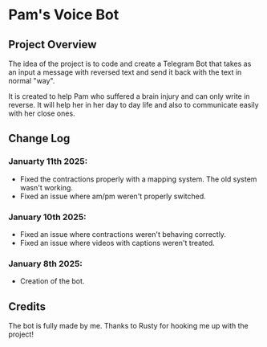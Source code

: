 # Pam's Voice Bot

## Project Overview

The idea of the project is to code and create a Telegram Bot that takes as an input a message with reversed text and send it back with the text in normal "way".

It is created to help Pam who suffered a brain injury and can only write in reverse. It will help her in her day to day life and also to communicate easily with her close ones.

## Change Log

### Januarty 11th 2025:

- Fixed the contractions properly with a mapping system. The old system wasn't working.
- Fixed an issue where am/pm weren't properly switched.

### January 10th 2025:

- Fixed an issue where contractions weren't behaving correctly.
- Fixed an issue where videos with captions weren't treated.

### January 8th 2025:

- Creation of the bot.

## Credits

The bot is fully made by me. Thanks to Rusty for hooking me up with the project!
